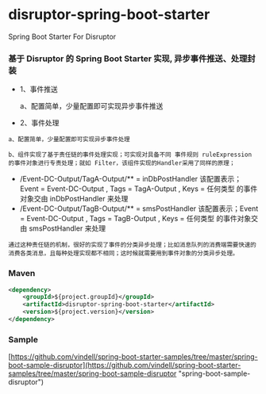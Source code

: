 # disruptor-spring-boot-starter

Spring Boot Starter For Disruptor

### 基于 Disruptor 的 Spring Boot Starter 实现, 异步事件推送、处理封装

  - 1、事件推送

    a、配置简单，少量配置即可实现异步事件推送

  -  2、事件处理

    a、配置简单，少量配置即可实现异步事件处理

    b、组件实现了基于责任链的事件处理实现；可实现对具备不同 事件规则 ruleExpression  的事件对象进行专责处理；就如 Filter，该组件实现的Handler采用了同样的原理；


   - /Event-DC-Output/TagA-Output/** = inDbPostHandler  该配置表示；Event = Event-DC-Output , Tags = TagA-Output , Keys = 任何类型 的事件对象交由 inDbPostHandler  来处理
   - /Event-DC-Output/TagB-Output/** = smsPostHandler  该配置表示；Event = Event-DC-Output , Tags = TagB-Output , Keys = 任何类型 的事件对象交由 smsPostHandler 来处理

    通过这种责任链的机制，很好的实现了事件的分类异步处理；比如消息队列的消费端需要快速的消费各类消息，且每种处理实现都不相同；这时候就需要用到事件对象的分类异步处理。

### Maven

``` xml
<dependency>
	<groupId>${project.groupId}</groupId>
	<artifactId>disruptor-spring-boot-starter</artifactId>
	<version>${project.version}</version>
</dependency>
```

### Sample

[https://github.com/vindell/spring-boot-starter-samples/tree/master/spring-boot-sample-disruptor](https://github.com/vindell/spring-boot-starter-samples/tree/master/spring-boot-sample-disruptor "spring-boot-sample-disruptor")
